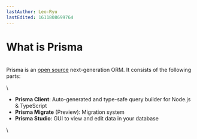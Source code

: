 ```yaml
---
lastAuthor: Leo-Ryu
lastEdited: 1611808699764
---
```

# What is Prisma

\
Prisma is an [open source](https://github.com/prisma/prisma) next-generation ORM. It consists of the following parts:

\
* **Prisma Client**: Auto-generated and type-safe query builder for Node.js & TypeScript
* **Prisma Migrate** (Preview): Migration system
* **Prisma Studio**: GUI to view and edit data in your database

\
